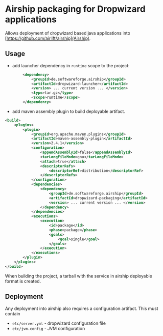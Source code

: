 # Airship packaging for Dropwizard applications

Allows deployment of dropwizard based java applications into [https://github.com/airlift/airship](Airship).

## Usage

* add launcher dependency in `runtime` scope to the project:

```xml
        <dependency>
            <groupId>de.softwareforge.airship</groupId>
            <artifactId>dropwizard-launcher</artifactId>
            <version> ... current version ... </version>
            <type>tar.gz</type>
            <scope>runtime</scope>
        </dependency>
```

* add maven assembly plugin to build deployable artifact.

```xml
<build>
    <plugins>
        <plugin>
            <groupId>org.apache.maven.plugins</groupId>
            <artifactId>maven-assembly-plugin</artifactId>
            <version>2.4.1</version>
            <configuration>
                <appendAssemblyId>false</appendAssemblyId>
                <tarLongFileMode>gnu</tarLongFileMode>
                <attach>true</attach>
                <descriptorRefs>
                    <descriptorRef>distribution</descriptorRef>
                </descriptorRefs>
            </configuration>
            <dependencies>
                <dependency>
                    <groupId>de.softwareforge.airship</groupId>
                    <artifactId>dropwizard-packaging</artifactId>
                    <version> ... current version ... </version>
                </dependency>
            </dependencies>
            <executions>
                <execution>
                    <id>package</id>
                    <phase>package</phase>
                    <goals>
                        <goal>single</goal>
                    </goals>
                </execution>
            </executions>
        </plugin>
    </plugins>
</build>
```

When building the project, a tarball with the service in airship deployable format is created.

## Deployment

Any deployment into airship also requires a configuration artifact. This must contain

* `etc/server.yml` - dropwizard configuration file
* `etc/jvm.config` - JVM configuration

